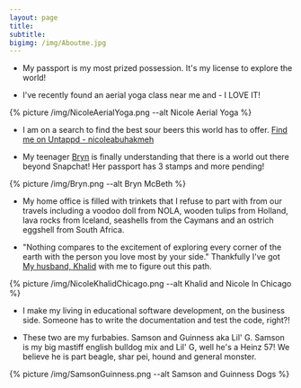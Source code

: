 ```yaml
---
layout: page
title: 
subtitle:
bigimg: /img/Aboutme.jpg
---
```


- My passport is my most prized possession. It's my license to explore the world!

- I've recently found an aerial yoga class near me and - I LOVE IT!

{% picture /img/NicoleAerialYoga.png --alt Nicole Aerial Yoga %}

- I am on a search to find the best sour beers this world has to offer. [Find me on Untappd - nicoleabuhakmeh](http://untpd.it/u/Nicoleabuhakmeh)

- My teenager [Bryn](https://www.instagram.com/bbbrrryyynnnnnn) is finally understanding that there is a world out there beyond Snapchat! Her passport has 3 stamps and more pending!

{% picture /img/Bryn.png --alt Bryn McBeth %}

- My home office is filled with trinkets that I refuse to part with from our travels including a voodoo doll from NOLA, wooden tulips from Holland, lava rocks from Iceland, seashells from the Caymans and an ostrich eggshell from South Africa.

- "Nothing compares to the excitement of exploring every corner of the earth with the person you love most by your side." Thankfully I've got [My husband, Khalid](https://twitter.com/buhakmeh) with me to figure out this path.

{% picture /img/NicoleKhalidChicago.png --alt Khalid and Nicole In Chicago %}

- I make my living in educational software development, on the business side. Someone has to write the documentation and test the code, right?!

- These two are my furbabies. Samson and Guinness aka Lil' G. Samson is my big mastiff english bulldog mix and Lil' G, well he's a Heinz 57!  We believe he is part beagle, shar pei, hound and general monster.

{% picture /img/SamsonGuinness.png --alt Samson and Guinness Dogs %}
